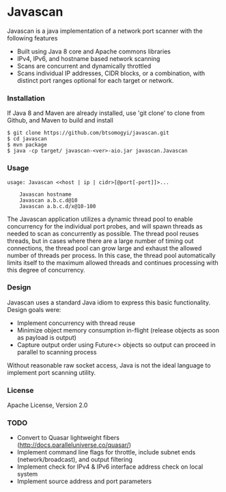 # Javascan

Javascan is a java implementation of a network port scanner with the following features

- Built using Java 8 core and Apache commons libraries
- IPv4, IPv6, and hostname based network scanning
- Scans are concurrent and dynamically throttled
- Scans individual IP addresses, CIDR blocks, or a combination, with distinct port ranges optional for each target or network.

### Installation
If Java 8 and Maven are already installed, use 'git clone' to clone from Github, and Maven to build and install
```
$ git clone https://github.com/btsomogyi/javascan.git
$ cd javascan
$ mvn package
$ java -cp target/ javascan-<ver>-aio.jar javascan.Javascan
```

### Usage
```
usage: Javascan <<host | ip | cidr>[@port[-port]]>...

    Javascan hostname
    Javascan a.b.c.d@10
    Javascan a.b.c.d/x@10-100
```

The Javascan application utilizes a dynamic thread pool to enable concurrency for the individual port probes, and will spawn threads as needed to scan as concurrently as possible.  The thread pool reuses threads, but in cases where there are a large number of timing out connections, the thread pool can grow large and exhaust the allowed number of threads per process.  In this case, the thread pool automatically limits itself to the maximum allowed threads and continues processing with this degree of concurrency.

### Design

Javascan uses a standard Java idiom to express this basic functionality.  Design goals were:
- Implement concurrency with thread reuse
- Minimize object memory consumption in-flight (release objects as soon as payload is output)
- Capture output order using Future<> objects so output can proceed in parallel to scanning process

Without reasonable raw socket access, Java is not the ideal language to implement port scanning utility.

### License
Apache License, Version 2.0

### TODO
- Convert to Quasar lightweight fibers (http://docs.paralleluniverse.co/quasar/)
- Implement command line flags for throttle, include subnet ends (network/broadcast), and output filtering
- Implement check for IPv4 & IPv6 interface address check on local system
- Implement source address and port parameters